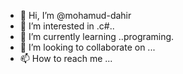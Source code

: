 - 👋 Hi, I’m @mohamud-dahir
- 👀 I’m interested in .c#..
- 🌱 I’m currently learning ..programing.
- 💞️ I’m looking to collaborate on ...
- 📫 How to reach me ...

<!---
mohamud-dahir/mohamud-dahir is a ✨ special ✨ repository because its `README.md` (this file) appears on your GitHub profile.
You can click the Preview link to take a look at your changes.
--->
